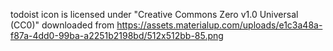 todoist icon is licensed under "Creative Commons Zero v1.0 Universal (CC0)"
downloaded from https://assets.materialup.com/uploads/e1c3a48a-f87a-4dd0-99ba-a2251b2198bd/512x512bb-85.png
